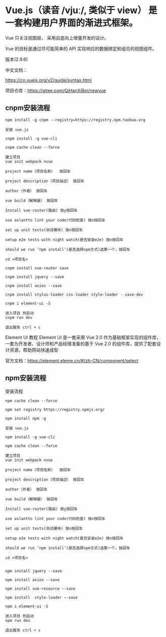 # Vue.js（读音 /vjuː/, 类似于 view） 是一套构建用户界面的渐进式框架。

Vue 只关注视图层， 采用自底向上增量开发的设计。

Vue 的目标是通过尽可能简单的 API 实现响应的数据绑定和组合的视图组件。

版本(2.9.6)

中文文档：

<https://cn.vuejs.org/v2/guide/syntax.html>

项目仓库：<https://gitee.com/QiHanXiBei/newvue>

## cnpm安装流程

```
npm install -g cnpm --registry=https://registry.npm.taobao.org

安装 vue.js

cnpm install -g vue-cli

cnpm cache clean --force

建立项目
vue init webpack nvue

project name（项目名称）  按回车

project description（项目描述） 按回车

author（作者） 按回车

vue build（解释器） 按回车

Install vue-router(路由) 按y按回车

use aslantto lint your code(代码检查) 按n按回车

set up unit tests(测试模块) 按n按回车

setup e2e tests with night watch(是否安装e2e) 按n按回车

should we run ’npm install’(是否选择npm方式)选第一个，按回车

cd <项目名>

cnpm install vue-router save

cnpm install jquery --save

cnpm install axios --save

cnpm install stylus-loader css-loader style-loader --save-dev

cnpm i element-ui -S

进入项目 热启动
cnpm run dev

退出服务 ctrl + c
```

Element UI 教程 Element UI 是一套采用 Vue 2.0 作为基础框架实现的组件库，一套为开发者、设计师和产品经理准备的基于 Vue 2.0 的组件库，提供了配套设计资源，帮助网站快速成型

官方文档：<https://element.eleme.cn/#/zh-CN/component/select>

## npm安装流程

安装流程

```
npm cache clean --force

npm set registry https://registry.npmjs.org/

npm install npm -g

安装 vue.js

npm install -g vue-cli

npm cache clean --force

建立项目
vue init webpack nvue

project name（项目名称）  按回车

project description（项目描述） 按回车

author（作者） 按回车

vue build（解释器） 按回车

Install vue-router(路由) 按y按回车

use aslantto lint your code(代码检查) 按n按回车

set up unit tests(测试模块) 按n按回车

setup e2e tests with night watch(是否安装e2e) 按n按回车

should we run ’npm install’(是否选择npm方式)选第一个，按回车

cd <项目名>


npm install jquery --save

npm install axios --save

npm install vue-resource —-save

npm install  style-loader —-save

npm i element-ui -S

进入项目 热启动
npm run dev

退出服务 ctrl + c
```